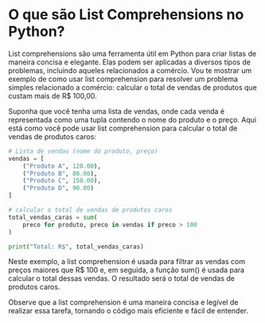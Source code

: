 # O que são List Comprehensions no Python?

List comprehensions são uma ferramenta útil em Python para criar listas de maneira concisa e elegante. Elas podem ser aplicadas a diversos tipos de problemas, incluindo aqueles relacionados a comércio. Vou te mostrar um exemplo de como usar list comprehension para resolver um problema simples relacionado a comércio: calcular o total de vendas de produtos que custam mais de R$ 100,00.

Suponha que você tenha uma lista de vendas, onde cada venda é representada como uma tupla contendo o nome do produto e o preço. Aqui está como você pode usar list comprehension para calcular o total de vendas de produtos caros:


```python
# Lista de vendas (nome do produto, preço)
vendas = [
    ("Produto A", 120.00), 
    ("Produto B", 80.00), 
    ("Produto C", 150.00), 
    ("Produto D", 90.00)
]

# calcular o total de vendas de produtos caros
total_vendas_caras = sum(
    preco for produto, preco in vendas if preco > 100
)

print("Total: R$", total_vendas_caras)
```

Neste exemplo, a list comprehension é usada para filtrar as vendas com preços maiores que R$ 100 e, em seguida, a função sum() é usada para calcular o total dessas vendas. O resultado será o total de vendas de produtos caros.

Observe que a list comprehension é uma maneira concisa e legível de realizar essa tarefa, tornando o código mais eficiente e fácil de entender.
